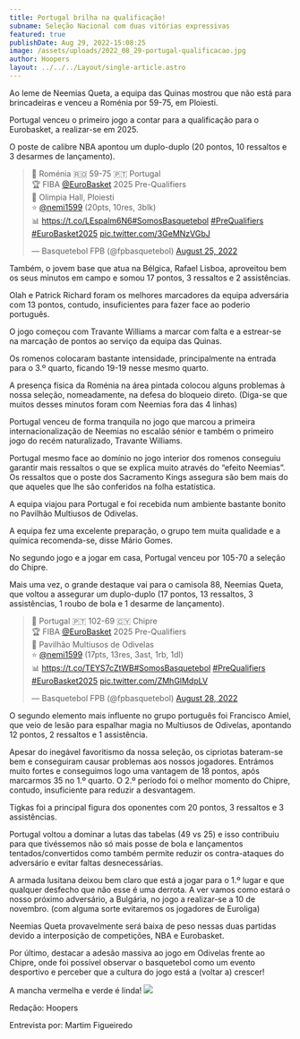 ```yaml
---
title: Portugal brilha na qualificação!
subname: Seleção Nacional com duas vitórias expressivas
featured: true
publishDate: Aug 29, 2022-15:08:25
image: /assets/uploads/2022_08_29-portugal-qualificacao.jpg
author: Hoopers
layout: ../../../Layout/single-article.astro
---
```

<!--StartFragment-->

Ao leme de Neemias Queta, a equipa das Quinas mostrou que não está para brincadeiras e venceu a Roménia por 59-75, em Ploiesti. 

Portugal venceu o primeiro jogo a contar para a qualificação para o Eurobasket, a realizar-se em 2025.



O poste de calibre NBA apontou um duplo-duplo (20 pontos, 10 ressaltos e 3 desarmes de lançamento). 

<!--StartFragment-->

<blockquote class="twitter-tweet"><p lang="und" dir="ltr">🏀 Roménia 🇷🇴 59-75 🇵🇹 Portugal<br>🏆 FIBA <a href="https://twitter.com/EuroBasket?ref_src=twsrc%5Etfw">@EuroBasket</a> 2025 Pre-Qualifiers<br>📍 Olimpia Hall, Ploiesti<br>⭐ <a href="https://twitter.com/nemi1599?ref_src=twsrc%5Etfw">@nemi1599</a> (20pts, 10res, 3blk)<br>📊 <a href="https://t.co/LEspalm6N6">https://t.co/LEspalm6N6</a><a href="https://twitter.com/hashtag/SomosBasquetebol?src=hash&amp;ref_src=twsrc%5Etfw">#SomosBasquetebol</a> <a href="https://twitter.com/hashtag/PreQualifiers?src=hash&amp;ref_src=twsrc%5Etfw">#PreQualifiers</a> <a href="https://twitter.com/hashtag/EuroBasket2025?src=hash&amp;ref_src=twsrc%5Etfw">#EuroBasket2025</a> <a href="https://t.co/3GeMNzVGbJ">pic.twitter.com/3GeMNzVGbJ</a></p>&mdash; Basquetebol FPB (@fpbasquetebol) <a href="https://twitter.com/fpbasquetebol/status/1562858057222483971?ref_src=twsrc%5Etfw">August 25, 2022</a></blockquote> <script async src="https://platform.twitter.com/widgets.js" charset="utf-8"></script>

<!--EndFragment-->

Também, o jovem base que atua na Bélgica, Rafael Lisboa, aproveitou bem os seus minutos em campo e somou 17 pontos, 3 ressaltos e 2 assistências.

Olah e Patrick Richard foram os melhores marcadores da equipa adversária com 13 pontos, contudo, insuficientes para fazer face ao poderio português.



O jogo começou com Travante Williams a marcar com falta e a estrear-se na marcação de pontos ao serviço da equipa das Quinas. 

Os romenos colocaram bastante intensidade, principalmente na entrada para o 3.º quarto, ficando 19-19 nesse mesmo quarto. 

A presença física da Roménia na área pintada colocou alguns problemas à nossa seleção, nomeadamente, na defesa do bloqueio direto. (Diga-se que muitos desses minutos foram com Neemias fora das 4 linhas)

Portugal venceu de forma tranquila no jogo que marcou a primeira internacionalização de Neemias no escalão sénior e também o primeiro jogo do recém naturalizado, Travante Williams.



Portugal mesmo face ao domínio no jogo interior dos romenos conseguiu garantir mais ressaltos o que se explica muito através do “efeito Neemias”. Os ressaltos que o poste dos Sacramento Kings assegura são bem mais do que aqueles que lhe são conferidos na folha estatística. 



A equipa viajou para Portugal e foi recebida num ambiente bastante bonito no Pavilhão Multiusos de Odivelas. 



A equipa fez uma excelente preparação, o grupo tem muita qualidade e a química recomenda-se, disse Mário Gomes.



No segundo jogo e a jogar em casa, Portugal venceu por 105-70 a seleção do Chipre. 

Mais uma vez, o grande destaque vai para o camisola 88, Neemias Queta, que voltou a assegurar um duplo-duplo (17 pontos, 13 ressaltos, 3 assistências, 1 roubo de bola e 1 desarme de lançamento). <!--StartFragment-->[](https://twitter.com/fpbasquetebol/status/1563946957856538626?s=21)

<blockquote class="twitter-tweet"><p lang="pt" dir="ltr">🏀 Portugal 🇵🇹 102-69 🇨🇾 Chipre<br>🏆 FIBA <a href="https://twitter.com/EuroBasket?ref_src=twsrc%5Etfw">@EuroBasket</a> 2025 Pre-Qualifiers<br>📍 Pavilhão Multiusos de Odivelas<br>⭐ <a href="https://twitter.com/nemi1599?ref_src=twsrc%5Etfw">@nemi1599</a> (17pts, 13res, 3ast, 1rb, 1dl)<br>📊 <a href="https://t.co/TEYS7cZtWB">https://t.co/TEYS7cZtWB</a><a href="https://twitter.com/hashtag/SomosBasquetebol?src=hash&amp;ref_src=twsrc%5Etfw">#SomosBasquetebol</a> <a href="https://twitter.com/hashtag/PreQualifiers?src=hash&amp;ref_src=twsrc%5Etfw">#PreQualifiers</a> <a href="https://twitter.com/hashtag/EuroBasket2025?src=hash&amp;ref_src=twsrc%5Etfw">#EuroBasket2025</a> <a href="https://t.co/ZMhGlMdpLV">pic.twitter.com/ZMhGlMdpLV</a></p>&mdash; Basquetebol FPB (@fpbasquetebol) <a href="https://twitter.com/fpbasquetebol/status/1563946957856538626?ref_src=twsrc%5Etfw">August 28, 2022</a></blockquote> <script async src="https://platform.twitter.com/widgets.js" charset="utf-8"></script>

<!--EndFragment-->

O segundo elemento mais influente no grupo português foi Francisco Amiel, que veio de lesão para espalhar magia no Multiusos de Odivelas, apontando 12 pontos, 2 ressaltos e 1 assistência. 



Apesar do inegável favoritismo da nossa seleção, os cipriotas bateram-se bem e conseguiram causar problemas aos nossos jogadores. Entrámos muito fortes e conseguimos logo uma vantagem de 18 pontos, após marcarmos 35 no 1.º quarto. O 2.º período foi o melhor momento do Chipre, contudo, insuficiente para reduzir a desvantagem.

Tigkas foi a principal figura dos oponentes com 20 pontos, 3 ressaltos e 3 assistências.



Portugal voltou a dominar a lutas das tabelas (49 vs 25) e isso contribuiu para que tivéssemos não só mais posse de bola e lançamentos tentados/convertidos como também permite reduzir os contra-ataques do adversário e evitar faltas desnecessárias. 



A armada lusitana deixou bem claro que está a jogar para o 1.º lugar e que qualquer desfecho que não esse é uma derrota. A ver vamos como estará o nosso próximo adversário, a Bulgária, no jogo a realizar-se a 10 de novembro. (com alguma sorte evitaremos os jogadores de Euroliga)

Neemias Queta provavelmente será baixa de peso nessas duas partidas devido a interposição de competições, NBA e Eurobasket.



Por último, destacar a adesão massiva ao jogo em Odivelas frente ao Chipre, onde foi possível observar o basquetebol como um evento desportivo e perceber que a cultura do jogo está a (voltar a) crescer!

A mancha vermelha e verde é linda! ![](https://lh6.googleusercontent.com/_dLkirkX55B_rnF3qJ_kquYcCTZuh3WtQkYdbxSq-Ze0_KutE3dM3zL-F5IcgG22x49RI-w8dxxsJImqtjEfW4CPoZFQWwcLpYEy9-olgrC5muV-5XxJmvFcB22b-MOIwMbZcHiGl0AV11Y-BZWO5qg)



Redação: Hoopers

Entrevista por: Martim Figueiredo 



<!--EndFragment-->